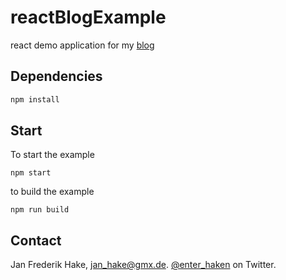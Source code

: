 reactBlogExample
================

react demo application for my [blog](http://enter-haken.github.io/)

Dependencies
------------

```bash
npm install
``` 

Start
-----
To start the example

```
npm start
```

to build the example

```
npm run build
```


Contact
-------

Jan Frederik Hake, <jan_hake@gmx.de>. [@enter_haken](https://twitter.com/enter_haken) on Twitter.

